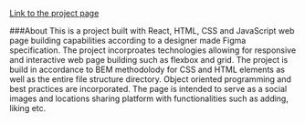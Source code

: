 [Link to the project page](https://benyossef27.github.io/around-react/)

###About
This is a project built with React, HTML, CSS and JavaScript web page building capabilities according to a designer made Figma specification. The project incorproates technologies allowing for responsive and interactive web page building such as flexbox and grid. The project is build in accordance to BEM methodolody for CSS and HTML elements as well as the entire file structure directory. Object oriented programming and best practices are incorporated. The page is intended to serve as a social images and locations sharing platform with functionalities such as adding, liking etc.
